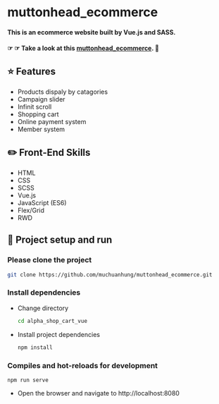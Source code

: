 # muttonhead_ecommerce

#### This is an ecommerce website built by Vue.js and SASS.

#### ☞ ☞ Take a look at this [muttonhead_ecommerce](https://muchuanhung.github.io/muttonhead_ecommerce/). 👀

## ⭐ Features

- Products dispaly by catagories
- Campaign slider
- Infinit scroll
- Shopping cart
- Online payment system
- Member system

## ✏️ Front-End Skills

- HTML
- CSS
- SCSS
- Vue.js
- JavaScript (ES6)
- Flex/Grid
- RWD

## 🏃‍ Project setup and run

### Please clone the project

```bash
git clone https://github.com/muchuanhung/muttonhead_ecommerce.git
```

### Install dependencies

- Change directory
  ```bash
  cd alpha_shop_cart_vue
  ```
- Install project dependencies
  ```bash
  npm install
  ```

### Compiles and hot-reloads for development

```
npm run serve
```

- Open the browser and navigate to http://localhost:8080

